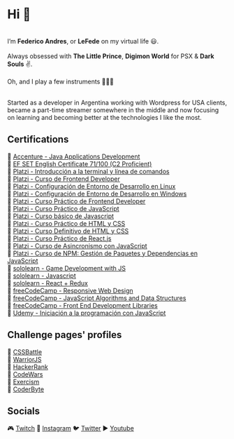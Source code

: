 # Hi 👋 
</br>
I’m <b>Federico Andres</b>, or <b>LeFede</b> on my virtual life 😃. 
</br></br>
Always obsessed with <b>The Little Prince</b>, <b>Digimon World</b> for PSX & <b>Dark Souls</b> ✌.
</br></br>
Oh, and I play a few instruments 🥁🎸🎹
</br></br>

Started as a developer in Argentina working with Wordpress for USA clients, became a part-time streamer somewhere in the middle and now focusing on learning and becoming better at the technologies I like the most.


## Certifications
🔹 [Accenture - Java Applications Development](https://www.mediafire.com/view/9z55tmhe8c7vb93/Java.jpg/file)
</br>
🔹 [EF SET English Certificate 71/100 (C2 Proficient)](https://www.efset.org/cert/sGESXN)
</br>
🔹 [Platzi - Introducción a la terminal y línea de comandos](https://platzi.com/p/lefede/curso/2292-terminal/diploma/detalle/)
</br>
🔹 [Platzi - Curso de Frontend Developer](https://platzi.com/p/lefede/curso/2467-frontend-developer/diploma/detalle/)
</br>
🔹 [Platzi - Configuración de Entorno de Desarrollo en Linux](https://platzi.com/p/lefede/curso/2383-prework-linux/diploma/detalle/)
</br>
🔹 [Platzi - Configuración de Entorno de Desarrollo en Windows](https://platzi.com/p/lefede/curso/2042-prework-windows/diploma/detalle/)
</br>
🔹 [Platzi - Curso Práctico de Frontend Developer](https://platzi.com/p/lefede/curso/2477-frontend-developer-practico/diploma/detalle/)
</br>
🔹 [Platzi - Curso Práctico de JavaScript](https://platzi.com/p/lefede/curso/3271-javascript-practico/diploma/detalle/)
</br>
🔹 [Platzi - Curso básico de Javascript](https://platzi.com/p/lefede/curso/1814-basico-javascript/diploma/detalle/)
</br>
🔹 [Platzi - Curso Práctico de HTML y CSS](https://platzi.com/p/lefede/curso/1758-html-practico/diploma/detalle/)
</br>
🔹 [Platzi - Curso Definitivo de HTML y CSS](https://platzi.com/p/lefede/curso/2008-html-css/diploma/detalle/)
</br>
🔹 [Platzi - Curso Práctico de React.js](https://platzi.com/p/lefede/curso/2484-react-practico/diploma/detalle/)
</br>
🔹 [Platzi - Curso de Asincronismo con JavaScript](https://platzi.com/p/lefede/curso/3175-asincronismo-js/diploma/detalle/)
</br>
🔹 [Platzi - Curso de NPM: Gestión de Paquetes y Dependencias en JavaScript](https://platzi.com/p/lefede/curso/3578-npm/diploma/detalle/)
</br>
🔹 [sololearn - Game Development with JS](https://www.sololearn.com/Certificate/1175-26575590/jpg)
</br>
🔹 [sololearn - Javascript](https://www.sololearn.com/certificates/course/en/26575590/1024/landscape/png)
</br>
🔹 [sololearn - React + Redux](https://www.sololearn.com/Certificate/1097-26575590/jpg)
</br>
🔹 [freeCodeCamp - Responsive Web Design](https://www.freecodecamp.org/certification/lefede/responsive-web-design)
</br>
🔹 [freeCodeCamp - JavaScript Algorithms and Data Structures](https://www.freecodecamp.org/certification/LeFede/javascript-algorithms-and-data-structures)
</br>
🔹 [freeCodeCamp - Front End Development Libraries](https://www.freecodecamp.org/certification/LeFede/front-end-development-libraries)
</br>
🔹 [Udemy - Iniciación a la programación con JavaScript](https://www.udemy.com/certificate/UC-4474e27f-c205-4d78-9017-9c07b25066d5/)
</br>

## Challenge pages' profiles
🔸 [CSSBattle](https://cssbattle.dev/player/lefede)
</br>
🔸 [WarriorJS](https://warriorjs.com/lefede)
</br>
🔸 [HackerRank](https://www.hackerrank.com/LeFede)
</br>
🔸 [CodeWars](https://www.codewars.com/users/LeFede)
</br>
🔸 [Exercism](https://exercism.org/profiles/LeFede)
</br>
🔸 [CoderByte](https://coderbyte.com/profile/LeFede)
</br>

## Socials
🎮 [Twitch](https://www.twitch.tv/lefede)
📸 [Instagram](https://www.instagram.com/lefedeok/)
🐦 [Twitter](https://twitter.com/lefedeok)
▶ [Youtube](https://youtube.com/lefede)

<!---
LeFede/LeFede is a ✨ special ✨ repository because its `README.md` (this file) appears on your GitHub profile.
You can click the Preview link to take a look at your changes.
--->
